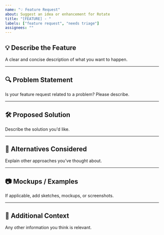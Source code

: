 ```yaml
---
name: "💡 Feature Request"
about: Suggest an idea or enhancement for Rotate
title: "[FEATURE] - "
labels: ["feature request", "needs triage"]
assignees: ""
---
```


## 💡 Describe the Feature
A clear and concise description of what you want to happen.

---

## 🔍 Problem Statement
Is your feature request related to a problem? Please describe.

---

## 🛠 Proposed Solution
Describe the solution you'd like.

---

## 📌 Alternatives Considered
Explain other approaches you’ve thought about.

---

## 📷 Mockups / Examples
If applicable, add sketches, mockups, or screenshots.

---

## 🎯 Additional Context
Any other information you think is relevant.